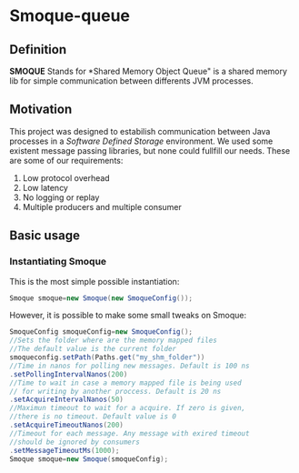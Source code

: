 # Smoque-queue

## Definition

**SMOQUE** Stands for *Shared Memory Object Queue" is a shared memory lib for simple communication between differents JVM processes.  

## Motivation

This project was designed to estabilish communication between Java processes in a *Software Defined Storage* environment. We used some existent message passing libraries, but none could fullfill our needs. These are some of our requirements:

1. Low protocol overhead
1. Low latency
1. No logging or replay
1. Multiple producers and multiple consumer

## Basic usage

### Instantiating Smoque

This is the most simple possible instantiation:

```java
Smoque smoque=new Smoque(new SmoqueConfig());
```

However, it is possible to make some small tweaks on Smoque:

```java
SmoqueConfig smoqueConfig=new SmoqueConfig();
//Sets the folder where are the memory mapped files
//The default value is the current folder
smoqueconfig.setPath(Paths.get("my_shm_folder")) 
//Time in nanos for polling new messages. Default is 100 ns
.setPollingIntervalNanos(200)
//Time to wait in case a memory mapped file is being used
// for writing by another proccess. Default is 20 ns
.setAcquireIntervalNanos(50)
//Maximun timeout to wait for a acquire. If zero is given,
//there is no timeout. Default value is 0
.setAcquireTimeoutNanos(200)
//Timeout for each message. Any message with exired timeout
//should be ignored by consumers
.setMessageTimeoutMs(1000);
Smoque smoque=new Smoque(smoqueConfig);
```

## 
